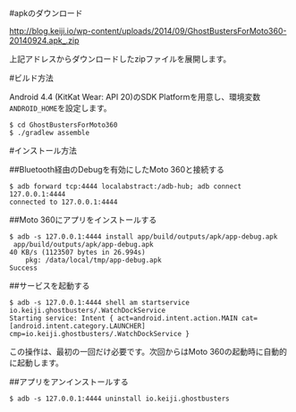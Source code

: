 #apkのダウンロード

http://blog.keiji.io/wp-content/uploads/2014/09/GhostBustersForMoto360-20140924.apk_.zip

上記アドレスからダウンロードしたzipファイルを展開します。

#ビルド方法

Android 4.4 (KitKat Wear: API 20)のSDK Platformを用意し、環境変数`ANDROID_HOME`を設定します。

    $ cd GhostBustersForMoto360
    $ ./gradlew assemble

#インストール方法

##Bluetooth経由のDebugを有効にしたMoto 360と接続する

    $ adb forward tcp:4444 localabstract:/adb-hub; adb connect 127.0.0.1:4444
    connected to 127.0.0.1:4444

##Moto 360にアプリをインストールする
    
    $ adb -s 127.0.0.1:4444 install app/build/outputs/apk/app-debug.apk
     app/build/outputs/apk/app-debug.apk
    40 KB/s (1123507 bytes in 26.994s)
	    pkg: /data/local/tmp/app-debug.apk
    Success

##サービスを起動する

    $ adb -s 127.0.0.1:4444 shell am startservice io.keiji.ghostbusters/.WatchDockService
    Starting service: Intent { act=android.intent.action.MAIN cat=[android.intent.category.LAUNCHER] cmp=io.keiji.ghostbusters/.WatchDockService }

この操作は、最初の一回だけ必要です。次回からはMoto 360の起動時に自動的に起動します。

##アプリをアンインストールする
    
    $ adb -s 127.0.0.1:4444 uninstall io.keiji.ghostbusters
